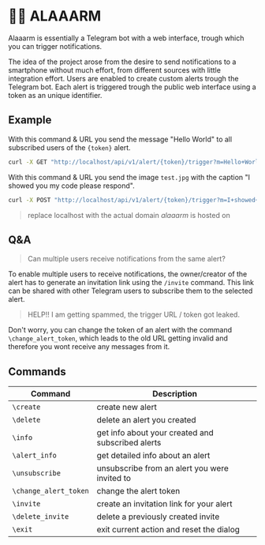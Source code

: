 # 👨‍🚒 ALAAARM

Alaaarm is essentially a Telegram bot with a web interface, trough which you can trigger notifications.

The idea of the project arose from the desire to send notifications to a smartphone without much effort, from different sources with little integration effort. Users are enabled to create custom alerts trough the Telegram bot. Each alert is triggered trough the public web interface using a token as an unique identifier.

## Example

With this command & URL you send the message "Hello World" to all subscribed users of the `{token}` alert.

````bash
curl -X GET "http://localhost/api/v1/alert/{token}/trigger?m=Hello+World"
````

With this command & URL you send the image `test.jpg` with the caption "I showed you my code please respond".

````bash
curl -X POST "http://localhost/api/v1/alert/{token}/trigger?m=I+showed+you+my+code+please+respond" -F "file=@test.jpg"
````

> replace localhost with the actual domain *alaaarm* is hosted on

## Q&A

> Can multiple users receive notifications from the same alert?

To enable multiple users to receive notifications, the owner/creator of the alert has to generate an invitation link using the `/invite` command. This link can be shared with other Telegram users to subscribe them to the selected alert.

> HELP!! I am getting spammed, the trigger URL / token got leaked.

Don't worry, you can change the token of an alert with the command `\change_alert_token`, which leads to the old URL getting invalid and therefore you wont receive any messages from it.

## Commands

| Command               | Description                                       |
| --------------------- | ------------------------------------------------- |
| `\create`             | create new alert                                  |
| `\delete`             | delete an alert you created                       |
| `\info`               | get info about your created and subscribed alerts |
| `\alert_info`         | get detailed info about an alert                  |
| `\unsubscribe`        | unsubscribe from an alert you were invited to     |
| `\change_alert_token` | change the alert token                            |
| `\invite`             | create an invitation link for your alert          |
| `\delete_invite`      | delete a previously created invite                |
| `\exit`               | exit current action and reset the dialog          |
